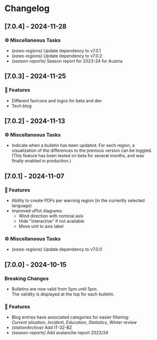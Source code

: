 # Changelog

<!-- To update, run `yarn changelog`. -->

## [7.0.4] - 2024-11-28

### ⚙️ Miscellaneous Tasks

- _(eaws-regions)_ Update dependency to v7.0.1
- _(eaws-regions)_ Update dependency to v7.0.2
- _(season-reports)_ Season report for 2023-24 for Austria

## [7.0.3] - 2024-11-25

### 🚀 Features

- Different favicons and logos for beta and dev
- Tech blog

## [7.0.2] - 2024-11-13

### ⚙️ Miscellaneous Tasks

- Indicate when a bulletin has been updated. For each region, a visualization of the differences to the previous version can be toggled.
  (This feature has been tested on beta for several months, and was finally enabled in production.)

## [7.0.1] - 2024-11-07

### 🚀 Features

- Ability to create PDFs per warning region (in the currently selected language)
- Improved uPlot diagrams:
  - Wind direction with nominal axis
  - Hide "interactive" if not available
  - Move unit to axis label

### ⚙️ Miscellaneous Tasks

- _(eaws-regions)_ Update dependency to v7.0.0

## [7.0.0] - 2024-10-15

### Breaking Changes

- Bulletins are now valid from 5pm until 5pm.  
  The validity is displayed at the top for each bulletin.

### 🚀 Features

- Blog entries have associated categories for easier filtering:  
  _Current situation_, _Incident_, _Education_, _Statistics_, _Winter review_
- _(stationArchive)_ Add IT-32-BZ
- _(season-reports)_ Add avalanche report 2023/24
